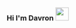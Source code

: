### Hi I'm Davron <img src="https://media4.giphy.com/media/v1.Y2lkPTc5MGI3NjExejNnbGIzdmJyYzN0N2o0OHN1NWp1bWZiNmV3aTk2MXpxZnZiaGtwZiZlcD12MV9zdGlja2Vyc19zZWFyY2gmY3Q9cw/gM5qFksULw54NMWyry/giphy.webp" width="30px">
